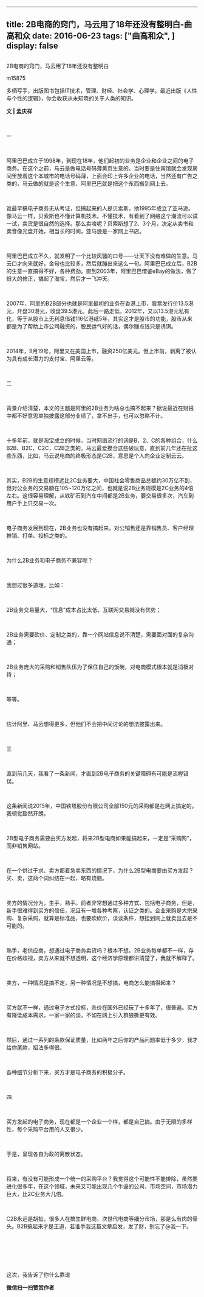 
---
title:   2B电商的窍门，马云用了18年还没有整明白-曲高和众
date: 2016-06-23
tags: ["曲高和众", ]
display: false
---


## 



2B电商的窍门，马云用了18年还没有整明白




m15875




多栖写手，出版图书包括IT技术，管理、财经、社会学、心理学。最近出版《人性与个性的逻辑》，你会收获从未知晓的关于人类的知识。


**文 | 孟庆祥**

&nbsp;

一

&nbsp;

阿里巴巴成立于1998年，到现在18年，他们起初的业务是企业和企业之间的电子商务。在这个之前，马云是做电话号码薄黄页生意的。当时要是住宾馆就会发现房间里放着这个本城市的电话号码薄，上面会印上许多企业的电话，当然还有广告之类的，马云做的就是这个生意，阿里巴巴就是把这个东西搬到网上去。

&nbsp;

谁最早搞电子商务无从考证，但搞起来的人是贝索斯，他1995年成立了亚马逊。像马云一样，贝索斯也不懂计算机技术。不懂技术，有看到了网络这个潮流可以试一试，卖货是很自然的选择。那么卖啥呢？贝索斯想了2、3个月，决定从卖书和卖音像光盘开始，相当长的时间，亚马逊是一家网上书店。

&nbsp;

阿里巴巴成立不久，就发明了一个比较风骚的口号——让天下没有难做的生意。马云口才向来就好，金句也比较多，然后就蹦出来这么一句。阿里巴巴成立后，B2B的生意一直搞得不好，各种费劲。直到2003年，阿里巴巴借鉴eBay的做法，做了很大的修正，搞起了淘宝，然后才一飞冲天。

&nbsp;

2007年，阿里的B2B部分也就是阿里最初的业务在香港上市，股票发行价13.5港元，开盘30港元，收盘39.5港元。此后一路走低，2012年，又以13.5港元私有化，等于从股市上无利息借钱116亿港纸5年，其实这才是股市的功能，股市从来都是为了帮助上市公司融资的，股民运气好的话，偶尔赚点钱只是诱饵。

&nbsp;

2014年，9月19号，阿里又在美国上市，融资250亿美元。但上市前，剥离了被认为具有成长潜力的支付宝、阿里云等。

&nbsp;

二

&nbsp;

背景介绍清楚，本文的主题是阿里的2B业务为啥总也搞不起来？据说最近在财报中都不好意思单独披露这部分业绩了，拿不出手，也可以忽略不计。

&nbsp;

十多年前，就是淘宝成立的时候，当时网络流行的词是B、2、C的各种组合，什么B2B、B2C、C2C，C2B之类的。马云最爱搅合这些破玩意，直到前几年还在扯这些东西，比如，马云说电商的终极形态是C2B，意思是个人向企业定制云云。

&nbsp;

其实，B2B的生意规模远比2C业务要大，中国社会零售商品总额约30万亿不到，但对公业务的交易额在105~120万亿之间，也就是说2B业务规模是2C业务的4倍左右。这很容易理解，从铁矿石到汽车中间都是2B业务，要交易很多次，汽车到用户手上只交易一次。

&nbsp;

电子商务发展到现在，2B业务也没有搞起来。对公销售还是靠销售员、客户经理推销、打单、投标之类的。

&nbsp;

为什么2B业务和电子商务不兼容呢？

&nbsp;

我想过很多道理，比如：

&nbsp;

2B业务交易量大，“信息”成本占比太低，互联网交易就没有优势；

&nbsp;

2B业务需要砍价、定制之类的，靠一个网站信息说不清楚，需要面对面的复杂沟通；

&nbsp;

2B业务庞大的采购和销售队伍为了保住自己的饭碗，对电商模式根本就是消极对待；

&nbsp;

等等。

&nbsp;

估计阿里、马云想得更多，但他们不会把中间讨论的想法披露出来。

&nbsp;

三

&nbsp;

直到前几天，我看了一条新闻，才直到2B电子商务的关键障碍有可能是流程错误。

&nbsp;

这条新闻说2015年，中国铁塔股份有限公司全部150元的采购都是在网上搞定的。我顿觉豁然开朗。

&nbsp;

2B型电子商务需要由买方发起，将来2B型电商如果能搞起来，一定是“采购网”，而非销售网站。

&nbsp;

在一个供过于求、卖方都着急卖东西的情况下，为什么2B型电商要由买方发起？买、卖，这两个词纠结在一起，略有烧脑。

&nbsp;

卖方的情况分为，生手，熟手。前者非常想通过多种方式、包括电子商务，但是，新手很难得到买方的信任，况且有一堆各种考察，认证之类的。企业采购是大宗采购、复杂采购，就算是标准品，也要砍砍价，谈谈条件，想挂到网上就卖出去是不可能的。

&nbsp;

熟手，老供应商，想通过电子商务卖货吗？根本不想。2B业务每单都不一样，存在价格歧视，卖方从来就不想透明，这个经济学原理都讲清楚了，我就不解释了。

&nbsp;

卖方，一种情况是搞不定，另一种情况是不想搞，电商怎么能搞得起来？

&nbsp;

买方就不一样，通过电子方式投标，杀价在国外已经玩了十多年了，很普遍。买方有降低成本需求，一家一家的谈，不如在网上引入群狼撕更有效。

&nbsp;

然后，通过一系列的条款保证质量，比如两年之后你的产品问题率低于多少，我才给你尾款，招法多得很。

&nbsp;

各种细节分析下来，买方才是电子商务的积极分子。

&nbsp;

四

&nbsp;

买方发起的电子商务，现在都是一个企业一个样，都是自己搞。由于无限的多样性，每个采购平台用的人又很少。

&nbsp;

于是，呈现各自为政的离散状态。

&nbsp;

将来，有没有可能形成一个统一的采购平台？我觉得这个可能性不能排除，虽然要进化很多年，在这个领域，未来又可能出现几个牛逼的公司，市场空间，市场潜力巨大，比2C业务大几倍。

&nbsp;

C2B永远是胡扯，很多人在搞生鲜电商，次世代电商等细分市场，那是么有肉的骨头。B2B搞起来才是王道，若谁手我这篇文章启发，发了财，别忘了@我一下。

&nbsp;

&nbsp;

&nbsp;



这次，我告诉了你什么靠谱


**微信扫一扫赞赏作者**













